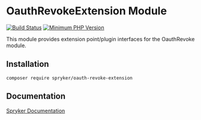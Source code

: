 # OauthRevokeExtension Module
[![Build Status](https://travis-ci.org/spryker/oauth-revoke-extension.svg)](https://travis-ci.org/spryker/oauth-revoke-extension)
[![Minimum PHP Version](https://img.shields.io/badge/php-%3E%3D%207.3-8892BF.svg)](https://php.net/)

This module provides extension point/plugin interfaces for the OauthRevoke module.

## Installation

```
composer require spryker/oauth-revoke-extension
```

## Documentation

[Spryker Documentation](https://academy.spryker.com/developing_with_spryker/module_guide/modules.html)

